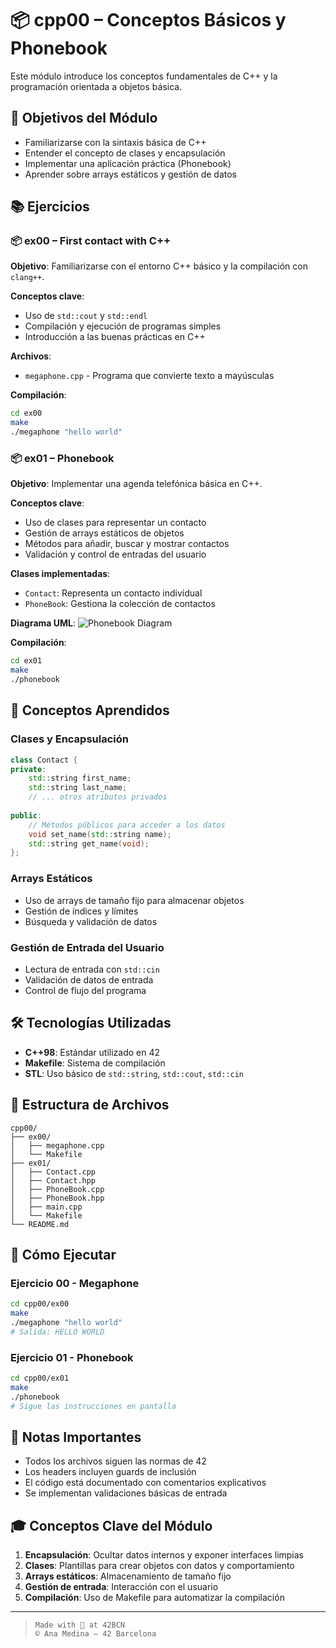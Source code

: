 # 📦 cpp00 – Conceptos Básicos y Phonebook

Este módulo introduce los conceptos fundamentales de C++ y la programación orientada a objetos básica.

## 🎯 Objetivos del Módulo

- Familiarizarse con la sintaxis básica de C++
- Entender el concepto de clases y encapsulación
- Implementar una aplicación práctica (Phonebook)
- Aprender sobre arrays estáticos y gestión de datos

## 📚 Ejercicios

### 📦 ex00 – First contact with C++

**Objetivo**: Familiarizarse con el entorno C++ básico y la compilación con `clang++`.

**Conceptos clave**:
- Uso de `std::cout` y `std::endl`
- Compilación y ejecución de programas simples
- Introducción a las buenas prácticas en C++

**Archivos**:
- `megaphone.cpp` - Programa que convierte texto a mayúsculas

**Compilación**:
```bash
cd ex00
make
./megaphone "hello world"
```

### 📦 ex01 – Phonebook

**Objetivo**: Implementar una agenda telefónica básica en C++.

**Conceptos clave**:
- Uso de clases para representar un contacto
- Gestión de arrays estáticos de objetos
- Métodos para añadir, buscar y mostrar contactos
- Validación y control de entradas del usuario

**Clases implementadas**:
- `Contact`: Representa un contacto individual
- `PhoneBook`: Gestiona la colección de contactos

**Diagrama UML**:
![Phonebook Diagram](../assets/Phonebook-Page-1.drawio.png)

**Compilación**:
```bash
cd ex01
make
./phonebook
```

## 🧠 Conceptos Aprendidos

### Clases y Encapsulación
```cpp
class Contact {
private:
    std::string first_name;
    std::string last_name;
    // ... otros atributos privados
    
public:
    // Métodos públicos para acceder a los datos
    void set_name(std::string name);
    std::string get_name(void);
};
```

### Arrays Estáticos
- Uso de arrays de tamaño fijo para almacenar objetos
- Gestión de índices y límites
- Búsqueda y validación de datos

### Gestión de Entrada del Usuario
- Lectura de entrada con `std::cin`
- Validación de datos de entrada
- Control de flujo del programa

## 🛠️ Tecnologías Utilizadas

- **C++98**: Estándar utilizado en 42
- **Makefile**: Sistema de compilación
- **STL**: Uso básico de `std::string`, `std::cout`, `std::cin`

## 📁 Estructura de Archivos

```
cpp00/
├── ex00/
│   ├── megaphone.cpp
│   └── Makefile
├── ex01/
│   ├── Contact.cpp
│   ├── Contact.hpp
│   ├── PhoneBook.cpp
│   ├── PhoneBook.hpp
│   ├── main.cpp
│   └── Makefile
└── README.md
```

## 🚀 Cómo Ejecutar

### Ejercicio 00 - Megaphone
```bash
cd cpp00/ex00
make
./megaphone "hello world"
# Salida: HELLO WORLD
```

### Ejercicio 01 - Phonebook
```bash
cd cpp00/ex01
make
./phonebook
# Sigue las instrucciones en pantalla
```

## 📝 Notas Importantes

- Todos los archivos siguen las normas de 42
- Los headers incluyen guards de inclusión
- El código está documentado con comentarios explicativos
- Se implementan validaciones básicas de entrada

## 🎓 Conceptos Clave del Módulo

1. **Encapsulación**: Ocultar datos internos y exponer interfaces limpias
2. **Clases**: Plantillas para crear objetos con datos y comportamiento
3. **Arrays estáticos**: Almacenamiento de tamaño fijo
4. **Gestión de entrada**: Interacción con el usuario
5. **Compilación**: Uso de Makefile para automatizar la compilación

---

> `Made with 💙 at 42BCN`  
> `© Ana Medina – 42 Barcelona`
